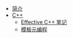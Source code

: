 * [简介](/)
* [C++](../cpp/readme.md)
  * [Effective C++ 笔记](../cpp/effective/a.md)
  * [模板元编程](../cpp/tmp/readme.md)
